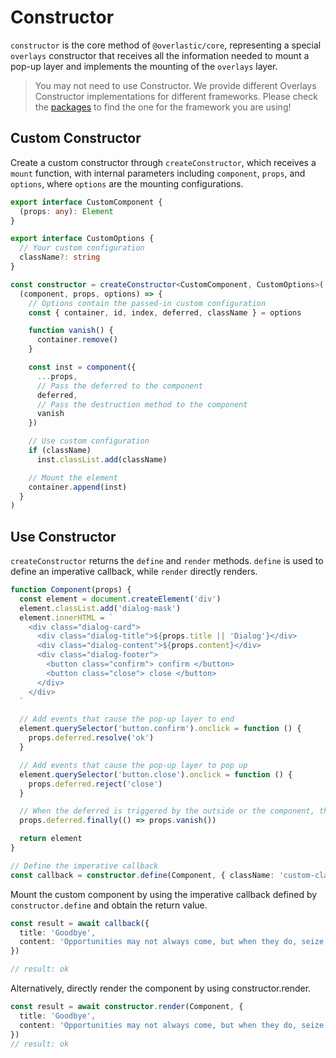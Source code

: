 # Constructor

`constructor` is the core method of `@overlastic/core`, representing a special `overlays` constructor that receives all the information needed to mount a pop-up layer and implements the mounting of the `overlays` layer.

> You may not need to use Constructor. We provide different Overlays Constructor implementations for different frameworks. Please check the [packages](/zh/core/guide/getting-started#packages) to find the one for the framework you are using!

## Custom Constructor

Create a custom constructor through `createConstructor`, which receives a `mount` function, with internal parameters including `component`, `props`, and `options`, where `options` are the mounting configurations.

```ts
export interface CustomComponent {
  (props: any): Element
}

export interface CustomOptions {
  // Your custom configuration
  className?: string
}

const constructor = createConstructor<CustomComponent, CustomOptions>(
  (component, props, options) => {
    // Options contain the passed-in custom configuration
    const { container, id, index, deferred, className } = options

    function vanish() {
      container.remove()
    }

    const inst = component({
      ...props,
      // Pass the deferred to the component
      deferred,
      // Pass the destruction method to the component
      vanish
    })

    // Use custom configuration
    if (className)
      inst.classList.add(className)

    // Mount the element
    container.append(inst)
  }
)
```

## Use Constructor

`createConstructor` returns the `define` and `render` methods. `define` is used to define an imperative callback, while `render` directly renders.

```ts
function Component(props) {
  const element = document.createElement('div')
  element.classList.add('dialog-mask')
  element.innerHTML = `
    <div class="dialog-card">
      <div class="dialog-title">${props.title || 'Dialog'}</div>
      <div class="dialog-content">${props.content}</div>
      <div class="dialog-footer">
        <button class="confirm"> confirm </button>
        <button class="close"> close </button>
      </div>
    </div>
  `

  // Add events that cause the pop-up layer to end
  element.querySelector('button.confirm').onclick = function () {
    props.deferred.resolve('ok')
  }

  // Add events that cause the pop-up layer to pop up
  element.querySelector('button.close').onclick = function () {
    props.deferred.reject('close')
  }

  // When the deferred is triggered by the outside or the component, the component should be destroyed.
  props.deferred.finally(() => props.vanish())

  return element
}

// Define the imperative callback
const callback = constructor.define(Component, { className: 'custom-class' })
```

Mount the custom component by using the imperative callback defined by `constructor.define` and obtain the return value.

```ts
const result = await callback({
  title: 'Goodbye',
  content: 'Opportunities may not always come, but when they do, seize them.'
})

// result: ok
```

Alternatively, directly render the component by using constructor.render.

```ts
const result = await constructor.render(Component, {
  title: 'Goodbye',
  content: 'Opportunities may not always come, but when they do, seize them.'
})
// result: ok
```
